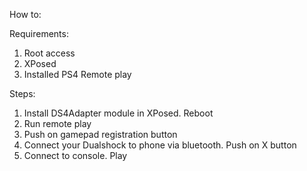 How to:

Requirements:
1) Root access
2) XPosed
3) Installed PS4 Remote play

Steps:
1) Install DS4Adapter module in XPosed. Reboot
2) Run remote play
3) Push on gamepad registration button
4) Connect your Dualshock to phone via bluetooth. Push on X button
5) Connect to console. Play

